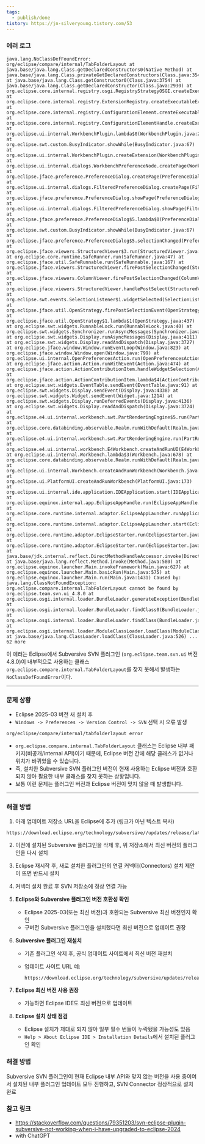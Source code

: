 ```yaml
---
tags:
  - publish/done
tistory: https://jn-silveryoung.tistory.com/53
---
```



### 에러 로그

```
java.lang.NoClassDefFoundError: org/eclipse/compare/internal/TabFolderLayout at java.base/java.lang.Class.getDeclaredConstructors0(Native Method) at java.base/java.lang.Class.privateGetDeclaredConstructors(Class.java:3549) at java.base/java.lang.Class.getConstructor0(Class.java:3754) at java.base/java.lang.Class.getDeclaredConstructor(Class.java:2930) at org.eclipse.core.internal.registry.osgi.RegistryStrategyOSGI.createExecutableExtension(RegistryStrategyOSGI.java:236) at org.eclipse.core.internal.registry.ExtensionRegistry.createExecutableExtension(ExtensionRegistry.java:1034) at org.eclipse.core.internal.registry.ConfigurationElement.createExecutableExtension(ConfigurationElement.java:286) at org.eclipse.core.internal.registry.ConfigurationElementHandle.createExecutableExtension(ConfigurationElementHandle.java:65) at org.eclipse.ui.internal.WorkbenchPlugin.lambda$0(WorkbenchPlugin.java:285) at org.eclipse.swt.custom.BusyIndicator.showWhile(BusyIndicator.java:67) at org.eclipse.ui.internal.WorkbenchPlugin.createExtension(WorkbenchPlugin.java:283) at org.eclipse.ui.internal.dialogs.WorkbenchPreferenceNode.createPage(WorkbenchPreferenceNode.java:49) at org.eclipse.jface.preference.PreferenceDialog.createPage(PreferenceDialog.java:1274) at org.eclipse.ui.internal.dialogs.FilteredPreferenceDialog.createPage(FilteredPreferenceDialog.java:326) at org.eclipse.jface.preference.PreferenceDialog.showPage(PreferenceDialog.java:1160) at org.eclipse.ui.internal.dialogs.FilteredPreferenceDialog.showPage(FilteredPreferenceDialog.java:618) at org.eclipse.jface.preference.PreferenceDialog$5.lambda$0(PreferenceDialog.java:659) at org.eclipse.swt.custom.BusyIndicator.showWhile(BusyIndicator.java:67) at org.eclipse.jface.preference.PreferenceDialog$5.selectionChanged(PreferenceDialog.java:656) at org.eclipse.jface.viewers.StructuredViewer$3.run(StructuredViewer.java:819) at org.eclipse.core.runtime.SafeRunner.run(SafeRunner.java:47) at org.eclipse.jface.util.SafeRunnable.run(SafeRunnable.java:167) at org.eclipse.jface.viewers.StructuredViewer.firePostSelectionChanged(StructuredViewer.java:816) at org.eclipse.jface.viewers.ColumnViewer.firePostSelectionChanged(ColumnViewer.java:1062) at org.eclipse.jface.viewers.StructuredViewer.handlePostSelect(StructuredViewer.java:1184) at org.eclipse.swt.events.SelectionListener$1.widgetSelected(SelectionListener.java:83) at org.eclipse.jface.util.OpenStrategy.firePostSelectionEvent(OpenStrategy.java:283) at org.eclipse.jface.util.OpenStrategy$1.lambda$1(OpenStrategy.java:437) at org.eclipse.swt.widgets.RunnableLock.run(RunnableLock.java:40) at org.eclipse.swt.widgets.Synchronizer.runAsyncMessages(Synchronizer.java:132) at org.eclipse.swt.widgets.Display.runAsyncMessages(Display.java:4111) at org.eclipse.swt.widgets.Display.readAndDispatch(Display.java:3727) at org.eclipse.jface.window.Window.runEventLoop(Window.java:823) at org.eclipse.jface.window.Window.open(Window.java:799) at org.eclipse.ui.internal.OpenPreferencesAction.run(OpenPreferencesAction.java:64) at org.eclipse.jface.action.Action.runWithEvent(Action.java:474) at org.eclipse.jface.action.ActionContributionItem.handleWidgetSelection(ActionContributionItem.java:581) at org.eclipse.jface.action.ActionContributionItem.lambda$4(ActionContributionItem.java:415) at org.eclipse.swt.widgets.EventTable.sendEvent(EventTable.java:91) at org.eclipse.swt.widgets.Display.sendEvent(Display.java:4338) at org.eclipse.swt.widgets.Widget.sendEvent(Widget.java:1214) at org.eclipse.swt.widgets.Display.runDeferredEvents(Display.java:4136) at org.eclipse.swt.widgets.Display.readAndDispatch(Display.java:3724) at org.eclipse.e4.ui.internal.workbench.swt.PartRenderingEngine$5.run(PartRenderingEngine.java:1151) at org.eclipse.core.databinding.observable.Realm.runWithDefault(Realm.java:339) at org.eclipse.e4.ui.internal.workbench.swt.PartRenderingEngine.run(PartRenderingEngine.java:1042) at org.eclipse.e4.ui.internal.workbench.E4Workbench.createAndRunUI(E4Workbench.java:153) at org.eclipse.ui.internal.Workbench.lambda$3(Workbench.java:678) at org.eclipse.core.databinding.observable.Realm.runWithDefault(Realm.java:339) at org.eclipse.ui.internal.Workbench.createAndRunWorkbench(Workbench.java:583) at org.eclipse.ui.PlatformUI.createAndRunWorkbench(PlatformUI.java:173) at org.eclipse.ui.internal.ide.application.IDEApplication.start(IDEApplication.java:185) at org.eclipse.equinox.internal.app.EclipseAppHandle.run(EclipseAppHandle.java:219) at org.eclipse.core.runtime.internal.adaptor.EclipseAppLauncher.runApplication(EclipseAppLauncher.java:149) at org.eclipse.core.runtime.internal.adaptor.EclipseAppLauncher.start(EclipseAppLauncher.java:115) at org.eclipse.core.runtime.adaptor.EclipseStarter.run(EclipseStarter.java:467) at org.eclipse.core.runtime.adaptor.EclipseStarter.run(EclipseStarter.java:298) at java.base/jdk.internal.reflect.DirectMethodHandleAccessor.invoke(DirectMethodHandleAccessor.java:103) at java.base/java.lang.reflect.Method.invoke(Method.java:580) at org.eclipse.equinox.launcher.Main.invokeFramework(Main.java:627) at org.eclipse.equinox.launcher.Main.basicRun(Main.java:575) at org.eclipse.equinox.launcher.Main.run(Main.java:1431) Caused by: java.lang.ClassNotFoundException: org.eclipse.compare.internal.TabFolderLayout cannot be found by org.eclipse.team.svn.ui_4.8.0 at org.eclipse.osgi.internal.loader.BundleLoader.generateException(BundleLoader.java:567) at org.eclipse.osgi.internal.loader.BundleLoader.findClass0(BundleLoader.java:562) at org.eclipse.osgi.internal.loader.BundleLoader.findClass(BundleLoader.java:438) at org.eclipse.osgi.internal.loader.ModuleClassLoader.loadClass(ModuleClassLoader.java:195) at java.base/java.lang.ClassLoader.loadClass(ClassLoader.java:526) ... 62 more
```


이 에러는 Eclipse에서 Subversive SVN 플러그인 (`org.eclipse.team.svn.ui` 버전 4.8.0)이 내부적으로 사용하는 클래스 `org.eclipse.compare.internal.TabFolderLayout`를 찾지 못해서 발생하는 `NoClassDefFoundError`이다.


---

### 문제 상황

- Eclipse 2025-03 버전 새 설치 후
- `Windows -> Preferences -> Version Control -> SVN` 선택 시 오류 발생

```
org/eclipse/compare/internal/tabfolderlayout error
```
- `org.eclipse.compare.internal.TabFolderLayout` 클래스는 Eclipse 내부 패키지(비공개/internal API)이기 때문에, Eclipse 버전 간에 해당 클래스가 없거나 위치가 바뀌었을 수 있습니다.
- 즉, 설치한 Subversive SVN 플러그인 버전이 현재 사용하는 Eclipse 버전과 호환되지 않아 필요한 내부 클래스를 찾지 못하는 상황입니다.
- 보통 이런 문제는 플러그인 버전과 Eclipse 버전이 맞지 않을 때 발생합니다.


---

### 해결 방법

1. 아래 업데이트 저장소 URL을 Eclipse에 추가 (링크가 아닌 텍스트 복사)
    

```
https://download.eclipse.org/technology/subversive//updates/release/latest
```

2. 이전에 설치된 Subversive 플러그인을 삭제 후, 위 저장소에서 최신 버전의 플러그인을 다시 설치
    
3. Eclipse 재시작 후, 새로 설치한 플러그인의 연결 커넥터(Connectors) 설치 제안이 뜨면 반드시 설치
    
4. 커넥터 설치 완료 후 SVN 저장소에 정상 연결 가능
    
5. **Eclipse와 Subversive 플러그인 버전 호환성 확인**
    
    - Eclipse 2025-03(또는 최신 버전)과 호환되는 Subversive 최신 버전인지 확인
    - 구버전 Subversive 플러그인을 설치했다면 최신 버전으로 업데이트 권장
        
6. **Subversive 플러그인 재설치**
    
    - 기존 플러그인 삭제 후, 공식 업데이트 사이트에서 최신 버전 재설치
    - 업데이트 사이트 URL 예:
        
        ```
        https://download.eclipse.org/technology/subversive/updates/release/latest
        ```
        
7. **Eclipse 최신 버전 사용 권장**
    
    - 가능하면 Eclipse IDE도 최신 버전으로 업데이트
        
8. **Eclipse 설치 상태 점검**
    
    - Eclipse 설치가 제대로 되지 않아 일부 필수 번들이 누락됐을 가능성도 있음
    - `Help > About Eclipse IDE > Installation Details`에서 설치된 플러그인 확인
        



### 해결 방법

Subversive SVN 플러그인이 현재 Eclipse 내부 API와 맞지 않는 버전을 사용 중이여서
설치된 내부 플러그인 업데이트 모두 진행하고, SVN Connector 정상적으로 설치 완료 



### 참고 링크

- https://stackoverflow.com/questions/79351203/svn-eclipse-plugin-subversive-not-working-when-i-have-upgraded-to-eclipse-2024
- with ChatGPT